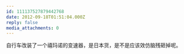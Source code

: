 ```yaml
---
id: 111137527879442768
date: 2012-09-18T01:51:04.000Z
reply: false
media_attachments: 0
---
```


自行车改装了一个禧玛诺的变速器，是日本货，是不是应该效仿脑残砸掉呢。

